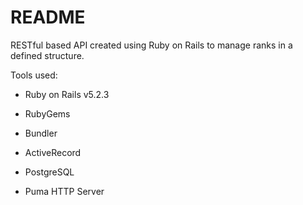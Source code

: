 # README

RESTful based API created using Ruby on Rails to manage ranks in a defined structure.

Tools used:

* Ruby on Rails v5.2.3

* RubyGems

* Bundler

* ActiveRecord

* PostgreSQL

* Puma HTTP Server
